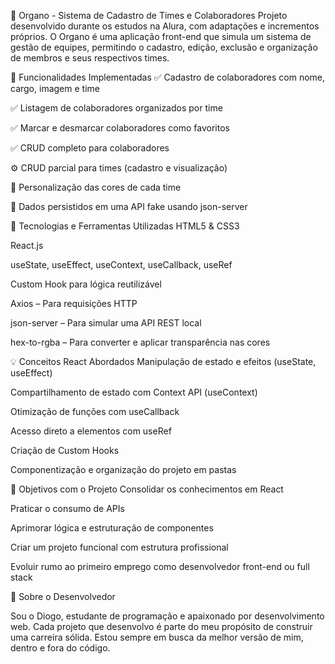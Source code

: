🧩 Organo - Sistema de Cadastro de Times e Colaboradores
Projeto desenvolvido durante os estudos na Alura, com adaptações e incrementos próprios. O Organo é uma aplicação front-end que simula um sistema de gestão de equipes, permitindo o cadastro, edição, exclusão e organização de membros e seus respectivos times.

🔧 Funcionalidades Implementadas
✅ Cadastro de colaboradores com nome, cargo, imagem e time

✅ Listagem de colaboradores organizados por time

✅ Marcar e desmarcar colaboradores como favoritos

✅ CRUD completo para colaboradores

⚙️ CRUD parcial para times (cadastro e visualização)

🎨 Personalização das cores de cada time

💾 Dados persistidos em uma API fake usando json-server

🧪 Tecnologias e Ferramentas Utilizadas
HTML5 & CSS3

React.js

useState, useEffect, useContext, useCallback, useRef

Custom Hook para lógica reutilizável

Axios – Para requisições HTTP

json-server – Para simular uma API REST local

hex-to-rgba – Para converter e aplicar transparência nas cores

💡 Conceitos React Abordados
Manipulação de estado e efeitos (useState, useEffect)

Compartilhamento de estado com Context API (useContext)

Otimização de funções com useCallback

Acesso direto a elementos com useRef

Criação de Custom Hooks

Componentização e organização do projeto em pastas

🎯 Objetivos com o Projeto
Consolidar os conhecimentos em React

Praticar o consumo de APIs

Aprimorar lógica e estruturação de componentes

Criar um projeto funcional com estrutura profissional

Evoluir rumo ao primeiro emprego como desenvolvedor front-end ou full stack

🧔 Sobre o Desenvolvedor

Sou o Diogo, estudante de programação e apaixonado por desenvolvimento web. Cada projeto que desenvolvo é parte do meu propósito de construir uma carreira sólida. Estou sempre em busca da melhor versão de mim, dentro e fora do código.
